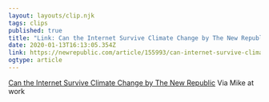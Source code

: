 ```yaml
---
layout: layouts/clip.njk 
tags: clips 
published: true 
title: "Link: Can the Internet Survive Climate Change by The New Republic" 
date: 2020-01-13T16:13:05.354Z 
link: https://newrepublic.com/article/155993/can-internet-survive-climate-change 
ogtype: article 
---
```

[Can the Internet Survive Climate Change by The New Republic](https://newrepublic.com/article/155993/can-internet-survive-climate-change) 
Via Mike at work